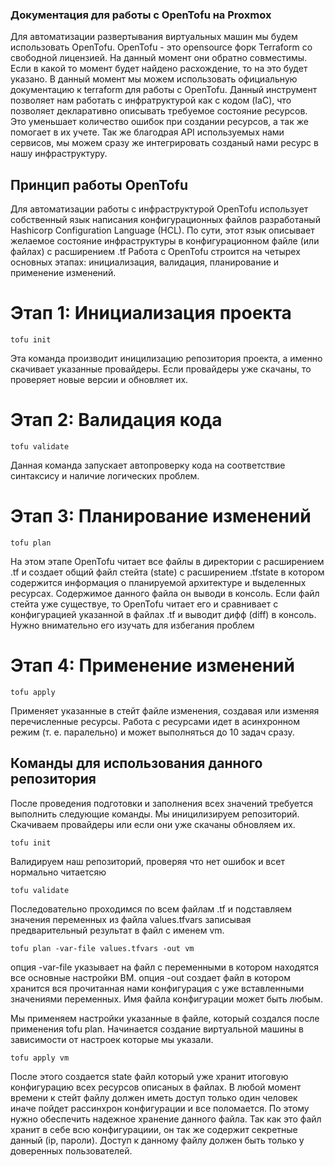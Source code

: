 ### Документация для работы с OpenTofu на Proxmox
Для автоматизации развертывания виртуальных машин мы будем использовать OpenTofu.
OpenTofu - это opensource форк Terraform со свободной лицензией. На данный момент они обратно совместимы. Если в какой то момент будет найдено расхождение, то на это будет указано. В данный момент мы можем использовать официальную документацию к terraform для работы с OpenTofu.
Данный инструмент позволяет нам работать с инфратруктурой как с кодом (IaC), что позволяет декларативно описывать требуемое состояние ресурсов. Это уменьшает количество ошибок при создании ресурсов, а так же помогает в их учете. Так же благодрая API используемых нами сервисов, мы можем сразу же интегрировать созданый нами ресурс в нашу инфраструктуру.
## Принцип работы OpenTofu
Для автоматизации работы с инфраструктурой OpenTofu использует собственный язык написания конфигурационных файлов разработаный Hashicorp Configuration Language (HCL). По сути, этот язык описывает желаемое состояние инфраструктуры в конфигурационном файле (или файлах) с расширением .tf
Работа с OpenTofu строится на четырех основных этапах: инициализация, валидация, планирование и применение изменений.
# Этап 1: Инициализация проекта
```
tofu init
```
Эта команда производит иницилизацию репозитория проекта, а именно скачивает указанные провайдеры. Если провайдеры уже скачаны, то проверяет новые версии и обновляет их.

# Этап 2: Валидация кода
```
tofu validate
```
Данная команда запускает автопроверку кода на соответствие синтаксису и наличие логических проблем. 
# Этап 3: Планирование изменений 
```
tofu plan
```
На этом этапе OpenTofu читает все файлы в директории с расширением .tf и создает общий файл стейта (state) с расширением .tfstate в котором содержится информация о планируемой архитектуре и выделенных ресурсах.
Содержимое данного файла он выводи в консоль. Если файл стейта уже существуе, то OpenTofu читает его и сравнивает с конфигурацией указанной в файлах .tf и выводит дифф (diff) в консоль. Нужно внимательно его изучать для избегания проблем
# Этап 4: Применение изменений 
```
tofu apply
```
Применяет указанные в стейт файле изменения, создавая или изменяя перечисленные ресурсы. Работа с ресурсами идет в асинхронном режим (т. е. паралельно) и может выполняться до 10 задач сразу. 
## Команды для использования данного репозитория
После проведения подготовки и заполнения всех значений требуется выполнить следующие команды.
Мы иницилизируем репозиторий. Скачиваем провайдеры или если они уже скачаны обновляем их.
```
tofu init
```

Валидируем наш репозиторий, проверяя что нет ошибок и всет нормально читаетсяю
```
tofu validate
```
Последовательно проходимся по всем файлам .tf и подставляем значения переменных из файла values.tfvars записывая предварительный результат в файл с именем vm.
```
tofu plan -var-file values.tfvars -out vm
```
опция -var-file указывает на файл с переменными в котором находятся все основные настройки ВМ.
опция -out создает файл в котором хранится вся прочитанная нами конфигурация с уже вставленными значениями переменных. Имя файла конфигурации может быть любым.

Мы применяем настройки указанные в файле, который создался после применения tofu plan.
Начинается создание виртуальной машины в зависимости от настроек которые мы указали.
```
tofu apply vm
```
После этого создается state файл который уже хранит итоговую конфигурацию всех ресурсов описаных в файлах. В любой момент времени к стейт файлу должен иметь доступ только один человек иначе пойдет рассинхрон конфигурации и все поломается. По этому нужно обеспечить надежное хранение данного файла.
Так как это файл хранит в себе всю конфигурациии, он так же  содержит секретные данный (ip, пароли). Доступ к данному файлу должен быть только у доверенных пользователей.
